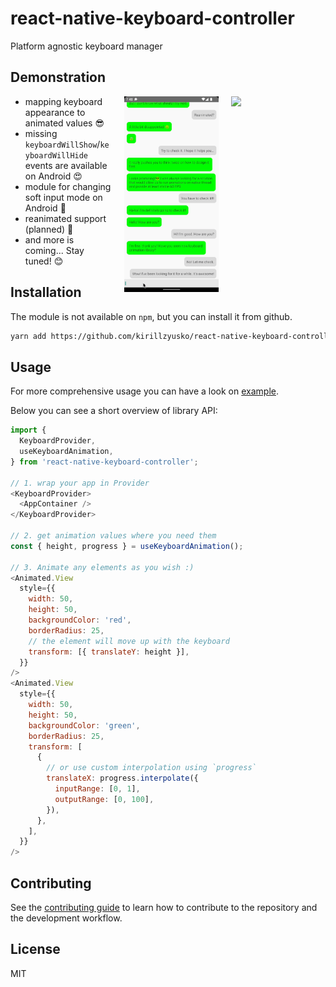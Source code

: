 # react-native-keyboard-controller

Platform agnostic keyboard manager

## Demonstration

<div>
  <img align="right" width="30%" style="margin-left: 20px" src="./gifs/ios.gif?raw=true">
  <img align="right" width="30%" style="margin-left: 20px" src="./gifs/android.gif?raw=true">
</div>

- mapping keyboard appearance to animated values 😎
- missing `keyboardWillShow`/`keyboardWillHide` events are available on Android 😍
- module for changing soft input mode on Android 🤔
- reanimated support (planned) 🚀
- and more is coming... Stay tuned! 😊
## Installation

The module is not available on `npm`, but you can install it from github.

```sh
yarn add https://github.com/kirillzyusko/react-native-keyboard-controller
```

## Usage

For more comprehensive usage you can have a look on [example](https://github.com/kirillzyusko/react-native-keyboard-controller/tree/main/example).

Below you can see a short overview of library API:

```js
import {
  KeyboardProvider,
  useKeyboardAnimation,
} from 'react-native-keyboard-controller';

// 1. wrap your app in Provider
<KeyboardProvider>
  <AppContainer />
</KeyboardProvider>

// 2. get animation values where you need them
const { height, progress } = useKeyboardAnimation();

// 3. Animate any elements as you wish :)
<Animated.View
  style={{
    width: 50,
    height: 50,
    backgroundColor: 'red',
    borderRadius: 25,
    // the element will move up with the keyboard
    transform: [{ translateY: height }],
  }}
/>
<Animated.View
  style={{
    width: 50,
    height: 50,
    backgroundColor: 'green',
    borderRadius: 25,
    transform: [
      {
        // or use custom interpolation using `progress`
        translateX: progress.interpolate({
          inputRange: [0, 1],
          outputRange: [0, 100],
        }),
      },
    ],
  }}
/>
```

## Contributing

See the [contributing guide](CONTRIBUTING.md) to learn how to contribute to the repository and the development workflow.

## License

MIT
